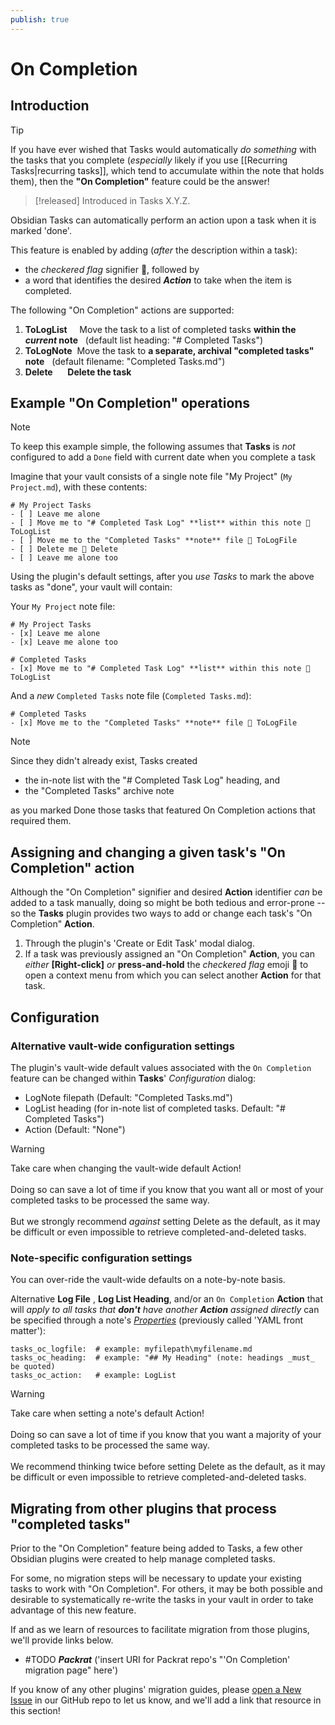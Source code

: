 ```yaml
---
publish: true
---
```


# On Completion

## Introduction

> [!tip]
> If you have ever wished that Tasks would automatically *do something* with the tasks that you complete (*especially*
> likely if you use [[Recurring Tasks|recurring tasks]], which tend to accumulate within the note that holds them), then
> the **"On Completion"** feature could be the answer!

> [!released]
> Introduced in Tasks X.Y.Z.

Obsidian Tasks can automatically perform an action upon a task when it is marked 'done'.

This feature is enabled by adding (*after* the description within a task):

- the *checkered flag* signifier 🏁, followed by
- a word that identifies the desired ***Action*** to take when the item is completed.

The following "On Completion" actions are supported:

1. **ToLogList** &nbsp;&nbsp;&nbsp;&nbsp;Move the task to a list of completed tasks **within the *current* note** &nbsp;&nbsp;(default list heading:  "# Completed Tasks")
2. **ToLogNote** &nbsp;Move the task to **a separate, archival "completed tasks" note** &nbsp;&nbsp;(default filename:  "Completed Tasks.md")
3. **Delete** &nbsp;&nbsp;&nbsp;&nbsp;&nbsp;**Delete the task**

## Example "On Completion" operations

> [!note]
> To keep this example simple, the following assumes that **Tasks** is *not* configured to add a `Done` field with current date when you complete a task

Imagine that your vault consists of a single note file "My Project" (`My Project.md`), with these contents:

```text
# My Project Tasks
- [ ] Leave me alone
- [ ] Move me to "# Completed Task Log" **list** within this note 🏁 ToLogList
- [ ] Move me to the "Completed Tasks" **note** file 🏁 ToLogFile
- [ ] Delete me 🏁 Delete
- [ ] Leave me alone too
```

Using the plugin's default settings, after you *use Tasks* to mark the above tasks as "done", your vault will contain:

Your `My Project` note file:

```text
# My Project Tasks
- [x] Leave me alone
- [x] Leave me alone too

# Completed Tasks
- [x] Move me to "# Completed Task Log" **list** within this note 🏁 ToLogList
```

And a *new* `Completed Tasks` note file (`Completed Tasks.md`):

```text
# Completed Tasks
- [x] Move me to the "Completed Tasks" **note** file 🏁 ToLogFile
```

> [!note]
> Since they didn't already exist, Tasks created
>
> - the in-note list with the "# Completed Task Log" heading, and
> - the "Completed Tasks" archive note
>
> as you marked Done those tasks that featured On Completion actions that required them.

## Assigning and changing a given task's "On Completion" action

Although the "On Completion" signifier and desired **Action** identifier *can* be added to a task manually, doing so
might be both tedious and error-prone -- so the **Tasks** plugin provides two ways to add or change each task's
"On Completion" **Action**.

1. Through the plugin's 'Create or Edit Task' modal dialog.
2. If a task was previously assigned an "On Completion" **Action**, you can *either* **\[Right-click\]** *or*
**press-and-hold** the *checkered flag* emoji 🏁 to open a context menu from which you can select another **Action**
for that task.

## Configuration

### Alternative vault-wide configuration settings

The plugin's vault-wide default values associated with the `On Completion` feature can be changed within **Tasks**' *Configuration* dialog:

- LogNote filepath (Default: "Completed Tasks.md")
- LogList heading (for in-note list of completed tasks.  Default: "# Completed Tasks")
- Action (Default: "None")

> [!Warning]
> Take care when changing the vault-wide default Action!<br><br>
> Doing so can save a lot of time if you know that you want all or most of your completed tasks to be processed the same way.<br><br>
> But we strongly recommend *against* setting Delete as the default, as it may be difficult or even impossible to retrieve completed-and-deleted tasks.

### Note-specific configuration settings

You can over-ride the vault-wide defaults on a note-by-note basis.

Alternative **Log File** , **Log List Heading**, and/or an `On Completion` **Action** that will *apply to all tasks that **don't** have another **Action** assigned directly*
can be specified through a note's [*Properties*](https://help.obsidian.md/Editing+and+formatting/Properties) (previously called 'YAML front matter'):

```text
tasks_oc_logfile:  # example: myfilepath\myfilename.md
tasks_oc_heading:  # example: "## My Heading" (note: headings _must_ be quoted)
tasks_oc_action:   # example: LogList
```

> [!Warning]
> Take care when setting a note's default Action!<br>
> <br>
> Doing so can save a lot of time if you know that you want a majority of your completed tasks to be processed the same
> way.<br>
> <br>
> We recommend thinking twice before setting Delete as the default, as it may be difficult or even impossible to
> retrieve completed-and-deleted tasks.

## Migrating from other plugins that process "completed tasks"

Prior to the "On Completion" feature being added to Tasks, a few other Obsidian plugins were created to help manage completed
tasks.

For some, no migration steps will be necessary to update your existing tasks to work with "On Completion". For others, it
may be both possible and desirable to systematically re-write the tasks in your vault in order to take advantage of this
new feature.

If and as we learn of resources to facilitate migration from those plugins, we'll provide links below.

- #TODO ***Packrat*** ('insert URI for Packrat repo's "'On Completion' migration page" here')

If you know of any other plugins' migration guides, please [open a New Issue](https://github.com/obsidian-tasks-group/obsidian-tasks/issues) in our GitHub repo to let us know,
and we'll add a link that resource in this section!
